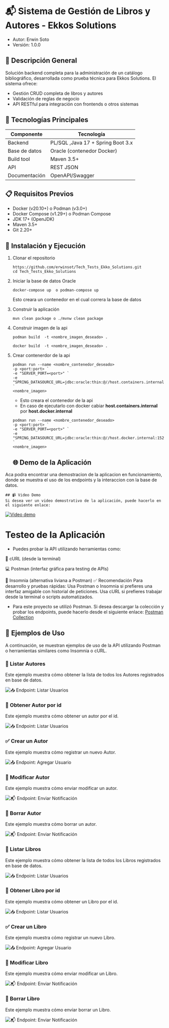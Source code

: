 # 📬 Sistema de Gestión de Libros y Autores - Ekkos Solutions

- Autor: Erwin Soto
- Versión: 1.0.0

## 🧠 Descripción General
Solución backend completa para la administración de un catálogo bibliográfico, desarrollada como prueba técnica para Ekkos Solutions. El sistema ofrece:
- Gestión CRUD completa de libros y autores
- Validación de reglas de negocio
- API RESTful para integración con frontends o otros sistemas

## 🎯 Tecnologías Principales

| Componente     | Tecnología                    |
|----------------|-------------------------------|
| Backend        | PL/SQL ,Java 17 + Spring Boot 3.x     |
| Base de datos  | Oracle (contenedor Docker)    |
| Build tool     | Maven 3.5+                    |
| API            | REST JSON                     |
| Documentación  | OpenAPI/Swagger               |


## 📋 Requisitos Previos
- Docker (v20.10+) o Podman (v3.0+)
- Docker Compose (v1.29+) o Podman Compose
- JDK 17+  (OpenJDK)
- Maven 3.5+
- Git 2.20+

## 🚀 Instalación y Ejecución
1. Clonar el repositorio
   ```
   https://github.com/erwinsot/Tech_Tests_Ekko_Solutions.git
   cd Tech_Tests_Ekko_Solutions 
   ```
2. Iniciar la base de datos Oracle
   ```
   docker-compose up  o podman-compose up
   ```
   Esto creara un contenedor en el cual correra la base de datos

3. Construir la aplicación
   ```
   mvn clean package o ./mvnw clean package
   ```
4. Construir imagen de la api

   ```
   podman build  -t <nombre_imagen_deseado> .
   ```

    ```
   docker build  -t <nombre_imagen_deseado> .
   ```

5. Crear contenerdor de la api
   ```
   podman run --name <nombre_contenedor_deseado>
   -p <port:port> `
   -e "SERVER_PORT=<port>" `
   -e "SPRING_DATASOURCE_URL=jdbc:oracle:thin:@//host.containers.internal:1521/XEPDB1" `  
   <nombre_imagen>      
   ```
   - Esto creara el contenedor de la api
   - En caso de ejecutarlo con docker cabiar **host.containers.internal** por **host.docker.internal**
   ```
   podman run --name <nombre_contenedor_deseado>
   -p <port:port> `
   -e "SERVER_PORT=<port>" `
   -e "SPRING_DATASOURCE_URL=jdbc:oracle:thin:@//host.docker.internal:1521/XEPDB1" `  
   <nombre_imagen>       
   ```
   
    ## 🌐 Demo de la Aplicación
Aca podra encontrar una demostracion de la aplicacion en funcionamiento, donde se muestra el uso de los endpoints y la interaccion con la base de datos.
 
    ## 📹 Video Demo
    Si desea ver un video demostrativo de la aplicación, puede hacerlo en el siguiente enlace:
[![Video demo](images/video_demo.png)](https://www.youtube.com/watch?v=s9ATOTei8Z8)




   # Testeo de la Aplicación
- Puedes probar la API utilizando herramientas como:

🧪 cURL (desde la terminal)

💻 Postman (interfaz gráfica para testing de APIs)

🌙 Insomnia (alternativa liviana a Postman)
✅ Recomendación
Para desarrollo y pruebas rápidas:
Usa Postman o Insomnia si prefieres una interfaz amigable con historial de peticiones.
Usa cURL si prefieres trabajar desde la terminal o scripts automatizados.

- Para este proyecto se utilizó Postman. Si desea descargar la colección y probar los endpoints, puede hacerlo desde el siguiente enlace:
      [Postman Collection](postman)



## 📌 Ejemplos de Uso

A continuación, se muestran ejemplos de uso de la API utilizando Postman o herramientas similares como Insomnia o cURL.


### 📄 Listar Autores
Este ejemplo muestra cómo obtener la lista de todos los Autores registrados en base de datos.

![📥 Endpoint: Listar Usuarios](images/GetAllAutor.png)



### 📄 Obtener Autor por id
Este ejemplo muestra cómo obtener un autor por el id.

![📥 Endpoint: Listar Usuarios](images/getUserById.png)



### ✅ Crear un Autor
Este ejemplo muestra cómo registrar un nuevo Autor.

![📤 Endpoint: Agregar Usuario](images/createAutor.png)




### 📨 Modificar Autor
Este ejemplo muestra cómo enviar modificar un autor.

![📬 Endpoint: Enviar Notificación](images/modifyAutor.png)



### 📨 Borrar Autor
Este ejemplo muestra cómo  borrar un autor.

![📬 Endpoint: Enviar Notificación](images/deleteAutor.png)




### 📄 Listar Libros
Este ejemplo muestra cómo obtener la lista de todos los Libros registrados en base de datos.

![📥 Endpoint: Listar Usuarios](images/GetAllBooks.png)



### 📄 Obtener Libro por id
Este ejemplo muestra cómo obtener un Libro por el id.

![📥 Endpoint: Listar Usuarios](images/getBooksAutorId.png)



### ✅ Crear un Libro
Este ejemplo muestra cómo registrar un nuevo Libro.

![📤 Endpoint: Agregar Usuario](images/createbook.png)




### 📨 Modificar Libro
Este ejemplo muestra cómo enviar modificar un Libro.

![📬 Endpoint: Enviar Notificación](images/modifyBook.png)



### 📨 Borrar Libro
Este ejemplo muestra cómo enviar borrar un Libro.

![📬 Endpoint: Enviar Notificación](images/deleteBook.png)

  









   

   







  


